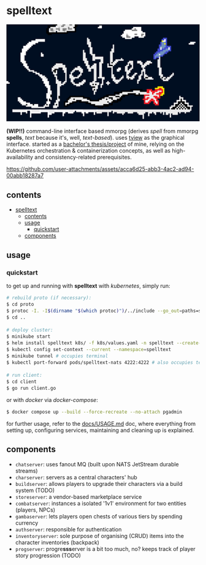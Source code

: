 # spelltext

![logo](./docs/spelltext_logo.png)

**(WIP!!)** command-line interface based mmorpg (derives *spell* from mmorpg **spells**, *text* because it's, well, *text-based*). uses [tview](https://github.com/rivo/tview) as the graphical interface. started as a [bachelor's thesis/project](https://efee.etf.unibl.org/vector/zavrsni-radovi/2520) of mine, relying on the Kubernetes orchestration & containerization concepts, as well as high-availability and consistency-related prerequisites.

https://github.com/user-attachments/assets/acca6d25-abb3-4ac2-ad94-00abb18287a7

## contents
- [spelltext](#spelltext)
  - [contents](#contents)
  - [usage](#usage)
    - [quickstart](#quickstart)
  - [components](#components)

## usage
### quickstart
to get up and running with **spelltext** with *kubernetes*, simply run:
```sh
# rebuild proto (if necessary):
$ cd proto 
$ protoc -I. -I$(dirname "$(which protoc)")/../include --go_out=paths=source_relative:. --go-grpc_out=paths=source_relative:. $(cat ./files) 
$ cd ..

# deploy cluster:
$ minikube start
$ helm install spelltext k8s/ -f k8s/values.yaml -n spelltext --create-namespace
$ kubectl config set-context --current --namespace=spelltext
$ minikube tunnel # occupies terminal
$ kubectl port-forward pods/spelltext-nats 4222:4222 # also occupies terminal

# run client:
$ cd client 
$ go run client.go
```

or with *docker* via *docker-compose*:
```sh
$ docker compose up --build --force-recreate --no-attach pgadmin
```

for further usage, refer to the [docs/USAGE.md](./docs/USAGE.md) doc, where everything from setting up, configuring services, maintaining and cleaning up is explained.

## components
- `chatserver`: uses fanout MQ (built upon NATS JetStream durable streams)
- `charserver`: servers as a central characters' hub
- `buildserver`: allows players to upgrade their characters via a build system (TODO)
- `storeserver`: a vendor-based marketplace service
- `combatserver`: instances a isolated '1v1' environment for two entities (players, NPCs)
- `gambaserver`: lets players open chests of various tiers by spending currency
- `authserver`: responsible for authentication
- `inventoryserver`: sole purpose of organising (CRUD) items into the character inventories (backpack)
- `progserver`: progre**sss**erver is a bit too much, no? keeps track of player story progression (TODO)
